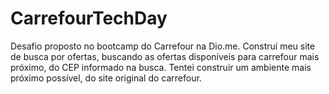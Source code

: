 # CarrefourTechDay
Desafio proposto no bootcamp do Carrefour na Dio.me.
Construí meu site de busca por ofertas, buscando as ofertas disponíveis para carrefour mais próximo, do CEP informado na busca.
Tentei construir um ambiente mais próximo possível, do site original do carrefour.
